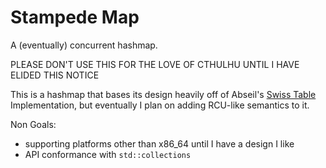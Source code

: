 # Stampede Map

A (eventually) concurrent hashmap.

PLEASE DON'T USE THIS FOR THE LOVE OF CTHULHU UNTIL I HAVE ELIDED THIS NOTICE

This is a hashmap that bases its design heavily off of Abseil's
[Swiss Table](https://github.com/abseil/abseil-cpp/blob/master/absl/container/flat_hash_map.h) Implementation,
but eventually I plan on adding RCU-like semantics to it.


Non Goals:
* supporting platforms other than x86_64 until I have a design I like
* API conformance with `std::collections`

